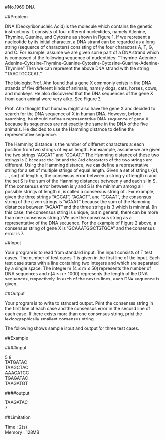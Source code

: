#No.1969 DNA

##Problem

DNA (Deoxyribonucleic Acid) is the molecule which contains the genetic instructions. It consists of four different nucleotides, namely Adenine, Thymine, Guanine, and Cytosine as shown in Figure 1. If we represent a nucleotide by its initial character, a DNA strand can be regarded as a long string (sequence of characters) consisting of the four characters A, T, G, and C. For example, assume we are given some part of a DNA strand which is composed of the following sequence of nucleotides: “Thymine-Adenine-Adenine-Cytosine-Thymine-Guanine-Cytosine-Cytosine-Guanine-Adenine-Thymine” Then we can represent the above DNA strand with the string “TAACTGCCGAT.”  

The biologist Prof. Ahn found that a gene X commonly exists in the DNA strands of five different kinds of animals, namely dogs, cats, horses, cows, and monkeys. He also discovered that the DNA sequences of the gene X from each animal were very alike. See Figure 2.   

Prof. Ahn thought that humans might also have the gene X and decided to search for the DNA sequence of X in human DNA. However, before searching, he should define a representative DNA sequence of gene X because its sequences are not exactly the same in the DNA of the five animals. He decided to use the Hamming distance to define the representative sequence.  

The Hamming distance is the number of different characters at each position from two strings of equal length. For example, assume we are given the two strings “AGCAT” and “GGAAT.” The Hamming distance of these two strings is 2 because the 1st and the 3rd characters of the two strings are different. Using the Hamming distance, we can define a representative string for a set of multiple strings of equal length. Given a set of strings {s1, ..., sm} of length n, the consensus error between a string y of length n and the set S is the sum of the Hamming distances between y and each si in S. If the consensus error between is y and S is the minimum among all possible strings of length n, is called a consensus string of . For example, given the three strings “AGCAT”, “AGACT”, and “GGAAT”, the consensus string of the given strings is “AGAAT” because the sum of the Hamming distances between “AGAAT” and the three strings is 3 which is minimal. (In this case, the consensus string is unique, but in general, there can be more than one consensus string.) We use the consensus string as a representative of the DNA sequence. For the example of Figure 2 above, a consensus string of gene X is “GCAAATGGCTGTGCA” and the consensus error is 7.  

##Input

Your program is to read from standard input. The input consists of T test cases. The number of test cases T is given in the first line of the input. Each test case starts with a line containing two integers and which are separated by a single space. The integer m (4 ≤ m ≤ 50) represents the number of DNA sequences and n(4 ≤ n ≤ 1000) represents the length of the DNA sequences, respectively. In each of the next m lines, each DNA sequence is given.

##Output

Your program is to write to standard output. Print the consensus string in the first line of each case and the consensus error in the second line of each case. If there exists more than one consensus string, print the lexicographically smallest consensus string.   

The following shows sample input and output for three test cases. 

##Example

####input

5 8  
TATGATAC  
TAAGCTAC  
AAAGATCC  
TGAGATAC  
TAAGATGT  

####output

TAAGATAC  
7

##Limitation

Time : 2(s)  
Memory : 128MB
